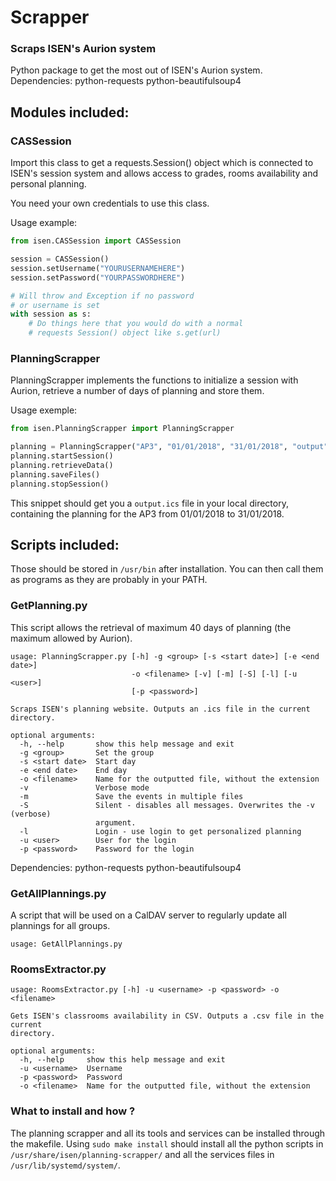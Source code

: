 # Scrapper

### Scraps ISEN's Aurion system

Python package to get the most out of ISEN's Aurion system.  
Dependencies: python-requests python-beautifulsoup4

## Modules included:

### CASSession

Import this class to get a requests.Session() object which is connected to ISEN's session system and allows access to grades, rooms availability and personal planning.

You need your own credentials to use this class.

Usage example:
```python
from isen.CASSession import CASSession

session = CASSession()
session.setUsername("YOURUSERNAMEHERE")
session.setPassword("YOURPASSWORDHERE")

# Will throw and Exception if no password
# or username is set
with session as s:
    # Do things here that you would do with a normal
    # requests Session() object like s.get(url)
```

### PlanningScrapper

PlanningScrapper implements the functions to initialize a session with Aurion, retrieve a number of days of planning and store them.

Usage exemple:  
```python
from isen.PlanningScrapper import PlanningScrapper

planning = PlanningScrapper("AP3", "01/01/2018", "31/01/2018", "output")
planning.startSession()
planning.retrieveData()
planning.saveFiles()
planning.stopSession()
```

This snippet should get you a `output.ics` file in your local directory, containing the planning for the AP3 from 01/01/2018 to 31/01/2018.

## Scripts included:

Those should be stored in `/usr/bin` after installation. You can then call them as programs as they are probably in your PATH.

### GetPlanning.py

This script allows the retrieval of maximum 40 days of planning (the maximum allowed by Aurion).

```
usage: PlanningScrapper.py [-h] -g <group> [-s <start date>] [-e <end date>]
                           -o <filename> [-v] [-m] [-S] [-l] [-u <user>]
                           [-p <password>]

Scraps ISEN's planning website. Outputs an .ics file in the current directory.

optional arguments:
  -h, --help       show this help message and exit
  -g <group>       Set the group
  -s <start date>  Start day
  -e <end date>    End day
  -o <filename>    Name for the outputted file, without the extension
  -v               Verbose mode
  -m               Save the events in multiple files
  -S               Silent - disables all messages. Overwrites the -v (verbose)
                   argument.
  -l               Login - use login to get personalized planning
  -u <user>        User for the login
  -p <password>    Password for the login
  ```

Dependencies: python-requests python-beautifulsoup4

### GetAllPlannings.py

A script that will be used on a CalDAV server to regularly update all plannings for all groups.

```
usage: GetAllPlannings.py
```

### RoomsExtractor.py

```
usage: RoomsExtractor.py [-h] -u <username> -p <password> -o <filename>

Gets ISEN's classrooms availability in CSV. Outputs a .csv file in the current
directory.

optional arguments:
  -h, --help     show this help message and exit
  -u <username>  Username
  -p <password>  Password
  -o <filename>  Name for the outputted file, without the extension
```

### What to install and how ?

The planning scrapper and all its tools and services can be installed through the makefile. Using `sudo make install` should install all the python scripts in `/usr/share/isen/planning-scrapper/` and all the services files in `/usr/lib/systemd/system/`.
